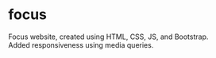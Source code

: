 # focus

Focus website, created using HTML, CSS, JS, and Bootstrap.<br>
Added responsiveness using media queries. 
